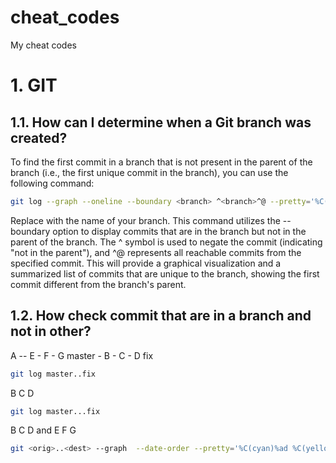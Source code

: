 # cheat_codes
My cheat codes


# 1. GIT

## 1.1. How can I determine when a Git branch was created?

To find the first commit in a branch that is not present in the parent of the branch (i.e., the first unique commit in the branch), you can use the following command:
```bash
git log --graph --oneline --boundary <branch> ^<branch>^@ --pretty='%C(cyan)%ad %C(yellow)%h %C(cyan)%d %Creset%s'
```
Replace <branch> with the name of your branch.
This command utilizes the --boundary option to display commits that are in the branch but not in the parent of the branch. The ^ symbol is used to negate the commit (indicating "not in the parent"), and ^@ represents all reachable commits from the specified commit.
This will provide a graphical visualization and a summarized list of commits that are unique to the branch, showing the first commit different from the branch's parent.


## 1.2. How check commit that are in a branch and not in other?

A --  E - F - G  master
   \- B - C - D  fix

```bash
git log master..fix  
```
  B C D
```bash
git log master...fix
```
  B C D and E F G

```bash
git <orig>..<dest> --graph  --date-order --pretty='%C(cyan)%ad %C(yellow)%h %C(cyan)%d %Creset%s'
```
